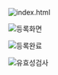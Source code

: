 ![index.html](/uploads/6aab7d9ad59cddc65be1abe724076aa5/1.JPG)

![등록화면](/uploads/b363a821870cfce28a7ed090c1c92017/2.JPG)

![등록완료](/uploads/358a26a2f0e67e25dc184a0c5e33bbb4/등록완료.JPG)

![유효성검사](/uploads/e0b9a24195c60b2388951e36b066976c/유효성검사.JPG)
